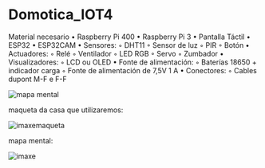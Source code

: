 # Domotica_IOT4



Material necesario
• Raspberry Pi 400
• Raspberry Pi 3
• Pantalla Táctil
• ESP32
• ESP32CAM
• Sensores:
◦ DHT11
◦ Sensor de luz
◦ PIR
◦ Botón
• Actuadores:
◦ Relé
◦ Ventilador
◦ LED RGB
◦ Servo
◦ Zumbador
• Visualizadores:
◦ LCD ou OLED
• Fonte de alimentación:
◦ Baterías 18650 + indicador carga
◦ Fonte de alimentación de 7,5V 1 A
• Conectores:
◦ Cables dupont M-F e F-F

![mapa mental](https://user-images.githubusercontent.com/129267302/235863289-4224fd38-ebd3-4eaa-845d-294a89ae9743.jpg)

maqueta da casa que utilizaremos: 

![imaxemaqueta](https://user-images.githubusercontent.com/129267302/232457295-65626993-a827-426c-ae8e-9e79e2096288.png)

mapa mental:

![imaxe](https://user-images.githubusercontent.com/129267302/233946913-6199e0c0-f067-4459-a4d0-54d5cdfdf04a.png)

